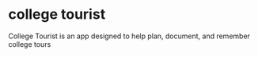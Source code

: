 # college tourist
College Tourist is an app designed to help plan, document, and remember
college tours
